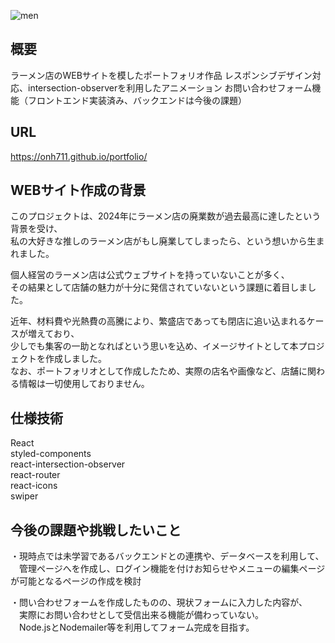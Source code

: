 ![men](https://github.com/user-attachments/assets/28000119-3461-47c9-a735-62b99c0efc4b)
## 概要
ラーメン店のWEBサイトを模したポートフォリオ作品
レスポンシブデザイン対応、intersection-observerを利用したアニメーション
お問い合わせフォーム機能（フロントエンド実装済み、バックエンドは今後の課題）

## URL
https://onh711.github.io/portfolio/

## WEBサイト作成の背景
このプロジェクトは、2024年にラーメン店の廃業数が過去最高に達したという背景を受け、  
私の大好きな推しのラーメン店がもし廃業してしまったら、という想いから生まれました。

個人経営のラーメン店は公式ウェブサイトを持っていないことが多く、  
その結果として店舗の魅力が十分に発信されていないという課題に着目しました。

近年、材料費や光熱費の高騰により、繁盛店であっても閉店に追い込まれるケースが増えており、  
少しでも集客の一助となればという思いを込め、イメージサイトとして本プロジェクトを作成しました。  
なお、ポートフォリオとして作成したため、実際の店名や画像など、店舗に関わる情報は一切使用しておりません。

## 仕様技術
React  
styled-components  
react-intersection-observer  
react-router  
react-icons  
swiper

## 今後の課題や挑戦したいこと
・現時点では未学習であるバックエンドとの連携や、データベースを利用して、  
　管理ページへを作成し、ログイン機能を付けお知らせやメニューの編集ページが可能となるページの作成を検討

・問い合わせフォームを作成したものの、現状フォームに入力した内容が、  
　実際にお問い合わせとして受信出来る機能が備わっていない。  
　Node.jsとNodemailer等を利用してフォーム完成を目指す。
　
